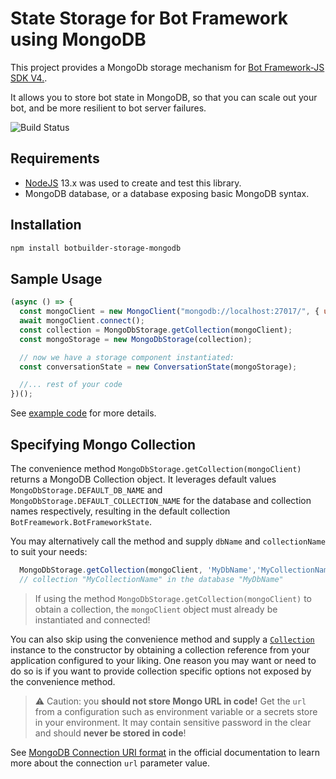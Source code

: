 # State Storage for Bot Framework using MongoDB

This project provides a MongoDb storage mechanism for [Bot Framework-JS SDK V4.](https://github.com/Microsoft/botbuilder-js).

It allows you to store bot state in MongoDB, so that you can scale out your bot, and be more resilient to bot server failures.

![Build Status](https://dev.azure.com/BotBuilderPackages/mongoDBStorage/_apis/build/status/Pull%20Request%20Build?branchName=master)

## Requirements

* [NodeJS](https://nodejs.org/en/) 13.x was used to create and test this library.
* MongoDB database, or a database exposing basic MongoDB syntax.

## Installation

```bash
npm install botbuilder-storage-mongodb
```

## Sample Usage

```JavaScript
(async () => {
  const mongoClient = new MongoClient("mongodb://localhost:27017/", { useUnifiedTopology: true });
  await mongoClient.connect();
  const collection = MongoDbStorage.getCollection(mongoClient);
  const mongoStorage = new MongoDbStorage(collection);

  // now we have a storage component instantiated:
  const conversationState = new ConversationState(mongoStorage);

  //... rest of your code
})();

```

See [example code](example/app.js) for more details.

## Specifying Mongo Collection

The convenience method `MongoDbStorage.getCollection(mongoClient)` returns a MongoDB Collection object. It leverages default values `MongoDbStorage.DEFAULT_DB_NAME` and `MongoDbStorage.DEFAULT_COLLECTION_NAME` for the database and collection names respectively, resulting in the default collection `BotFreamework.BotFrameworkState`.

You may alternatively call the method and supply `dbName` and `collectionName` to suit your needs:

```javascript
  MongoDbStorage.getCollection(mongoClient, 'MyDbName','MyCollectionName')
  // collection "MyCollectionName" in the database "MyDbName"
```

> If using the method `MongoDbStorage.getCollection(mongoClient)` to obtain a collection, the `mongoClient` object must already be instantiated and connected!


You can also skip using the convenience method and supply a [`Collection`](https://mongodb.github.io/node-mongodb-native/3.6/api/Collection.html) instance to the constructor by obtaining a collection reference from your application configured to your liking. One reason you may want or need to do so is if you want to provide collection specific options not exposed by the convenience method.


> &#X26A0; Caution: you **should not store Mongo URL in code!** Get the `url` from a configuration such as environment variable or a secrets store in your environment. It may contain sensitive password in the clear and should __never be stored in code__!

See [MongoDB Connection URI format](https://docs.mongodb.com/manual/reference/connection-string/) in the official documentation to learn more about the connection `url` parameter value.
